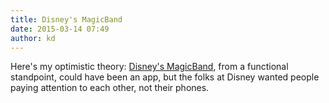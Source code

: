```yaml
---
title: Disney's MagicBand
date: 2015-03-14 07:49
author: kd
---
```

Here's my optimistic theory: [Disney's MagicBand](http://www.wired.com/2015/03/disney-magicband/), from a functional standpoint, could have been an app, but the folks at Disney wanted people paying attention to each other, not their phones. 
